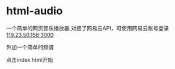 # html-audio
一个简单的网页音乐播放器,对接了网易云API，可使用网易云账号登录
[119.23.50.158:3000](http://119.23.50.158:3000) 

外加一个简单的频谱

点击index.html开始

